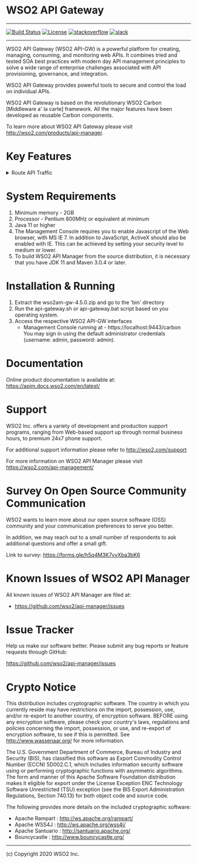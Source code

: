 # WSO2 API Gateway
        

---


[![Build Status](https://wso2.org/jenkins/job/products/job/product-apim/badge/icon)](https://wso2.org/jenkins/job/products/job/product-apim/)
[![License](https://img.shields.io/badge/License-Apache%202.0-blue.svg)](https://opensource.org/licenses/Apache-2.0)
[![stackoverflow](https://img.shields.io/badge/stackoverflow-wso2am-orange)](https://stackoverflow.com/tags/wso2-am/)
[![slack](https://img.shields.io/badge/slack-wso2--apim-blueviolet)](https://join.slack.com/t/wso2-apim/shared_invite/enQtNzEzMzk5Njc5MzM0LTgwODI3NmQ1MjI0ZDQyMGNmZGI4ZjdkZmI1ZWZmMjNkY2E0NmY3ZmExYjkxYThjNzNkOTU2NWJmYzM4YzZiOWU?src=sidebar)

---

WSO2 API Gateway (WSO2 API-GW) is a powerful platform for creating, managing, consuming, and
monitoring web APIs. It combines tried and tested SOA best practices with modern
day API management principles to solve a wide range of enterprise challenges
associated with API provisioning, governance, and integration.

WSO2 API Gateway provides powerful tools to secure and control the load on individual APIs.

WSO2 API Gateway is based on the revolutionary WSO2 Carbon [Middleware a' la carte]
framework. All the major features have been developed as reusable Carbon
components.

To learn more about WSO2 API Gateway please visit http://wso2.com/products/api-manager.

Key Features
=============
        
<details>
<summary>Route API Traffic</summary>
        
    - Supports API authentication with OAuth2.
    - Extremely high performance pass-through message routing with sub-millisecond latency.
    - Enforce rate limiting and throttling policies for APIs by consumer.
    - Horizontally scalable with easy deployment into cluster using proven routing infrastructure.
    - Scales to millions of developers/users.
    - Capture all statistics and push to pluggable analytics system.
    - Configure API routing policies with capabilities of WSO2 Enterprise Service Bus.
    - Powered by WSO2 Enterprise Service Bus.            
</details>

System Requirements
==================================

1. Minimum memory - 2GB
2. Processor      - Pentium 800MHz or equivalent at minimum
3. Java 11 or higher
4. The Management Console requires you to enable Javascript of the Web browser,
   with MS IE 7. In addition to JavaScript, ActiveX should also be enabled
   with IE. This can be achieved by setting your security level to
   medium or lower.
5. To build WSO2 API Manager from the source distribution, it is necessary that you have
   JDK 11 and Maven 3.0.4 or later.

Installation & Running
==================================

1. Extract the wso2am-gw-4.5.0.zip and go to the 'bin' directory
2. Run the api-gateway.sh or api-gateway.bat script based on you operating system.
3. Access the respective WSO2 API-GW interfaces
    * Management Console running at - https://localhost:9443/carbon \
  You may sign in using the default administrator credentials (username: admin, password: admin).

Documentation
==============

Online product documentation is available at:
        https://apim.docs.wso2.com/en/latest/

Support
==================================

WSO2 Inc. offers a variety of development and production support
programs, ranging from Web-based support up through normal business
hours, to premium 24x7 phone support.

For additional support information please refer to http://wso2.com/support

For more information on WSO2 API Manager please visit https://wso2.com/api-management/

Survey On Open Source Community Communication
==================================

WSO2 wants to learn more about our open source software (OSS) community and your communication preferences to serve you better.

In addition, we may reach out to a small number of respondents to ask additional questions and offer a small gift.

Link to survey: https://forms.gle/h5q4M3K7vyXba3bK6


Known Issues of WSO2 API Manager
==================================

All known issues of WSO2 API Manager are filed at:
   
* https://github.com/wso2/api-manager/issues

Issue Tracker
==================================

Help us make our software better. Please submit any bug reports or feature
requests through GitHub:

   https://github.com/wso2/api-manager/issues


Crypto Notice
==================================

   This distribution includes cryptographic software.  The country in
   which you currently reside may have restrictions on the import,
   possession, use, and/or re-export to another country, of
   encryption software.  BEFORE using any encryption software, please
   check your country's laws, regulations and policies concerning the
   import, possession, or use, and re-export of encryption software, to
   see if this is permitted.  See <http://www.wassenaar.org/> for more
   information.

   The U.S. Government Department of Commerce, Bureau of Industry and
   Security (BIS), has classified this software as Export Commodity
   Control Number (ECCN) 5D002.C.1, which includes information security
   software using or performing cryptographic functions with asymmetric
   algorithms.  The form and manner of this Apache Software Foundation
   distribution makes it eligible for export under the License Exception
   ENC Technology Software Unrestricted (TSU) exception (see the BIS
   Export Administration Regulations, Section 740.13) for both object
   code and source code.

   The following provides more details on the included cryptographic
   software:

* Apache Rampart   : http://ws.apache.org/rampart/
* Apache WSS4J     : http://ws.apache.org/wss4j/
* Apache Santuario : http://santuario.apache.org/
* Bouncycastle     : http://www.bouncycastle.org/

--------------------------------------------------------------------------------
(c) Copyright 2020 WSO2 Inc.
